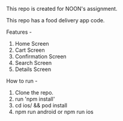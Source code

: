 This repo is created for NOON's assignment.

This repo has a food delivery app code. 

Features - 
1. Home Screen
2. Cart Screen
3. Confirmation Screen
4. Search Screen
5. Details Screen

How to run -
1. Clone the repo.
2. run 'npm install'
3. cd ios/ && pod install
4. npm run android or npm run ios 

